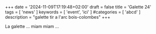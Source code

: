 +++
date = '2024-11-09T17:19:48+02:00'
draft = false
title = 'Galette 24'
tags = [ 'news' ]
keywords = [ 'event', 'ici' ]
#categories = [ 'abcd' ]
description = "galette tir a l'arc bois-colombes"
+++

La galette ... miam miam ...